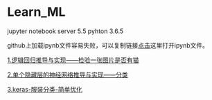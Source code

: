 # Learn_ML
jupyter notebook server 5.5  pyhton 3.6.5 

github上加载ipynb文件容易失败，可以复制链接[点击](https://nbviewer.jupyter.org/)这里打开ipynb文件。


[1.逻辑回归推导与实现——检验一张图片是否有猫](https://github.com/cjx4401/Learn_ML/blob/master/logistic%20regression.ipynb)

[2.单个隐藏层的神经网络推导与实现——分类](https://github.com/cjx4401/Learn_ML/blob/master/one_hidden_layer_classification.ipynb)

[3.keras-服装分类-简单优化](https://github.com/cjx4401/Learn_ML/blob/master/basic-classification-optimization.ipynb)
